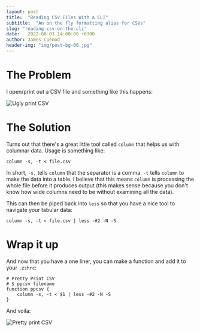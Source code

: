 ```yaml
---
layout: post
title:  "Reading CSV Files With a CLI"
subtitle:  "An on the fly formatting alias for CSVs"
slug: "reading-csv-on-the-cli"
date:   2022-06-03 14:00:00 +0300
author: James Cuénod
header-img: "img/post-bg-06.jpg"
---
```


# The Problem

I open/print out a CSV file and something like this happens:

![Ugly print CSV](/bibletech/img/post-images/print-csv.png)

# The Solution

Turns out that there's a great little tool called `column` that helps us with columnar data. Usage is something like:

```
column -s, -t < file.csv
```

In short, `-s,` tells `column` that the separator is a comma. `-t` tells `column` to make the data into a table. I believe that this means `column` is processing the whole file before it produces output (this makes sense because you don't know how wide columns need to be without examining all the data).

This can then be piped back into `less` so that you have a nice tool to navigate your tabular data:

```
column -s, -t < file.csv | less -#2 -N -S
```

# Wrap it up

And now that you have a one liner, you can make a function and add it to your `.zshrc`:

```
# Pretty Print CSV
# $ ppcsv filename
function ppcsv {
	column -s, -t < $1 | less -#2 -N -S
}
```

And voila:

![Pretty print CSV](/bibletech/img/post-images/pp-csv.png)
